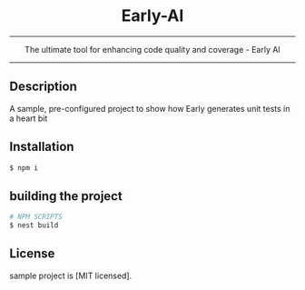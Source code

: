 <div align="center">

# Early-AI

---

The ultimate tool for enhancing code quality and coverage - Early AI

---

</div>


## Description

A sample, pre-configured project to show how Early generates unit tests in a heart bit

## Installation

```bash
$ npm i
```

## building the project

```bash
# NPM SCRIPTS 
$ nest build
```

## License

sample project is [MIT licensed].

